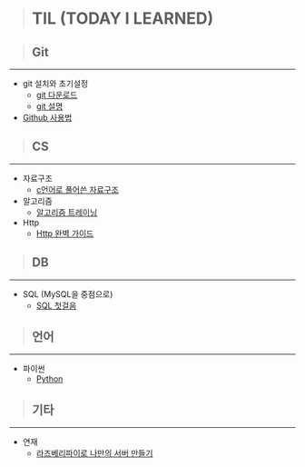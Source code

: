 ># TIL (TODAY I LEARNED) 

>## Git
----
* git 설치와 초기설정
  * [git 다운로드](https://git-scm.com/)
  * [git 설명](https://github.com/jang-namu/TIL/blob/main/Git%EA%B3%BC%20GitHub/Git%20%EC%82%AC%EC%9A%A9%EB%B2%95.md)
* [Github 사용법](https://github.com/jang-namu/TIL/blob/main/Git%EA%B3%BC%20GitHub/GitHub%EC%84%A4%EB%AA%85.md)

>## CS
----
* 자료구조
  * [c언어로 풀어쓴 자료구조](https://github.com/jang-namu/TIL/blob/main/CS/DataStructure.md)
* 알고리즘
  * [알고리즘 트레이닝](https://github.com/jang-namu/TIL/blob/main/CS/Algorithm.md)
* Http
  * [Http 완벽 가이드](https://github.com/jang-namu/TIL/blob/main/CS/Web.md)

>## DB
----
* SQL (MySQL을 중점으로)
  * [SQL 첫걸음](https://github.com/jang-namu/TIL/blob/main/SQL.md)

>## 언어
----
* 파이썬
  * [Python](https://github.com/jang-namu/TIL/blob/main/%ED%8C%8C%EC%9D%B4%EC%8D%AC.md)

>## 기타
----
* 연재
  * [라즈베리파이로 나만의 서버 만들기](https://github.com/jang-namu/TIL/blob/main/RaspberryPi.md)
